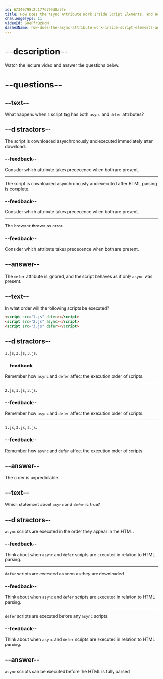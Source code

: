 ```yaml
---
id: 67340798c2c1776709d8a5fe
title: How Does the Async Attribute Work Inside Script Elements, and How Does It Differ from the Defer Attribute?
challengeType: 11
videoId: G0eRfrQzHdM
dashedName: how-does-the-async-attribute-work-inside-script-elements-and-how-does-it-differ-from-the-defer-attribute
---
```


# --description--

Watch the lecture video and answer the questions below.

# --questions--

## --text--

What happens when a script tag has both `async` and `defer` attributes?

## --distractors--

The script is downloaded asynchronously and executed immediately after download.

### --feedback--

Consider which attribute takes precedence when both are present.

---

The script is downloaded asynchronously and executed after HTML parsing is complete.

### --feedback--

Consider which attribute takes precedence when both are present.

---

The browser throws an error.

### --feedback--

Consider which attribute takes precedence when both are present.

## --answer--

The `defer` attribute is ignored, and the script behaves as if only `async` was present.

## --text--

In what order will the following scripts be executed?

```html
<script src="1.js" defer></script>
<script src="2.js" async></script>
<script src="3.js" defer></script>
```

## --distractors--

`1.js`, `2.js`, `3.js`.

### --feedback--

Remember how `async` and `defer` affect the execution order of scripts.

---

`2.js`, `1.js`, `3.js`.

### --feedback--

Remember how `async` and `defer` affect the execution order of scripts.

---

`1.js`, `3.js`, `2.js`.

### --feedback--

Remember how `async` and `defer` affect the execution order of scripts.

## --answer--

The order is unpredictable.

## --text--

Which statement about `async` and `defer` is true?

## --distractors--

`async` scripts are executed in the order they appear in the HTML.

### --feedback--

Think about when `async` and `defer` scripts are executed in relation to HTML parsing.

---

`defer` scripts are executed as soon as they are downloaded.

### --feedback--

Think about when `async` and `defer` scripts are executed in relation to HTML parsing.

---

`defer` scripts are executed before any `async` scripts.

### --feedback--

Think about when `async` and `defer` scripts are executed in relation to HTML parsing.

## --answer--

`async` scripts can be executed before the HTML is fully parsed.

